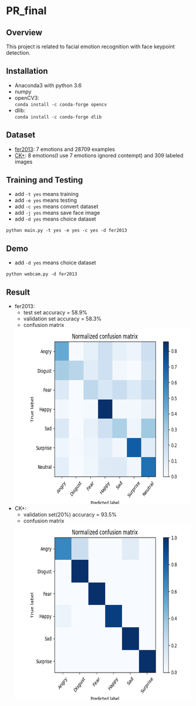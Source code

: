 # PR_final
## Overview
This project is related to facial emotion recognition with face keypoint detection.

##  Installation
* Anaconda3 with python 3.6
* numpy
* openCV3: <br> <code>conda install -c conda-forge opencv</code>
* dlib: <br> <code>conda install -c conda-forge dlib</code>

## Dataset
* [fer2013](https://www.kaggle.com/c/challenges-in-representation-learning-facial-expression-recognition-challenge/data):
   7 emotions and 28709 examples
* [CK+](http://www.consortium.ri.cmu.edu/ckagree/): 8 emotions(I use 7 emotions ignored contempt) and 309 labeled images

## Training and Testing
  * add <code>-t yes</code> means training
  * add <code>-e yes</code> means testing  
  * add <code>-c yes</code> means convert dataset 
  * add <code>-j yes</code> means save face image
  * add <code>-d yes</code> means choice dataset  
  ```
  python main.py -t yes -e yes -c yes -d fer2013
  ```
## Demo
  * add <code>-d yes</code> means choice dataset
  ```
  python webcam.py -d fer2013
  ```

## Result  
* fer2013: 
  * test set accuracy = 58.9% 
  * validation set accuracy = 58.3%
  * confusion matrix
  <img src="fer2013_cell3.png" width="640" height="480">
* CK+: 
  * validation set(20%) accuracy = 93.5%
  * confusion matrix
  <img src="ckplus_cell3.png" width="640" height="480">